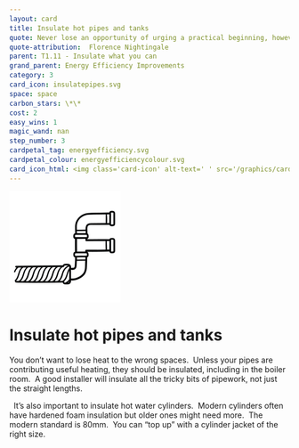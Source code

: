 ```yaml
---
layout: card
title: Insulate hot pipes and tanks
quote: Never lose an opportunity of urging a practical beginning, however small.
quote-attribution:  Florence Nightingale
parent: T1.11 - Insulate what you can
grand_parent: Energy Efficiency Improvements 
category: 3
card_icon: insulatepipes.svg
space: space
carbon_stars: \*\*
cost: 2
easy_wins: 1
magic_wand: nan
step_number: 3
cardpetal_tag: energyefficiency.svg
cardpetal_colour: energyefficiencycolour.svg
card_icon_html: <img class='card-icon' alt-text=' ' src='/graphics/card_icons/insulatepipes.svg'>
---
```


<img class='card-icon' alt-text=' ' src='/graphics/card_icons/insulatepipes.svg'>
<h1>Insulate hot pipes and tanks</h1>

<p>You don’t want to lose heat to the wrong spaces.  Unless your pipes are contributing useful heating, they should be insulated, including in the boiler room.  A good installer will insulate all the tricky bits of pipework, not just the straight lengths.</p><p>  It’s also important to insulate hot water cylinders.  Modern cylinders often have hardened foam insulation but older ones might need more.  The modern standard is 80mm.  You can “top up” with a cylinder jacket of the right size.  </p> 

